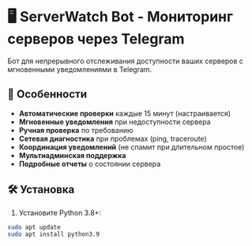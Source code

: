 # 🖥 ServerWatch Bot - Мониторинг серверов через Telegram

Бот для непрерывного отслеживания доступности ваших серверов с мгновенными уведомлениями в Telegram.

## 🌟 Особенности
- **Автоматические проверки** каждые 15 минут (настраивается)
- **Мгновенные уведомления** при недоступности сервера
- **Ручная проверка** по требованию
- **Сетевая диагностика** при проблемах (ping, traceroute)
- **Координация уведомлений** (не спамит при длительном простое)
- **Мультиадминская поддержка**
- **Подробные отчеты** о состоянии сервера

## 🛠 Установка
1. Установите Python 3.8+:
```bash
sudo apt update
sudo apt install python3.9
